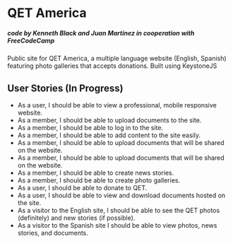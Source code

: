 # QET America
##### code by Kenneth Black and Juan Martinez in cooperation with FreeCodeCamp

Public site for QET America, a multiple language website (English, Spanish) featuring photo galleries that accepts donations.
Built using KeystoneJS

## User Stories (In Progress)

- As a user, I should be able to view a professional, mobile responsive website.
- As a member, I should be able to upload documents to the site.
- As a member, I should be able to log in to the site.
- As a member, I should be able to add content to the site easily.
- As a member, I should be able to upload documents that will be shared on the website.
- As a member, I should be able to upload documents that will be shared on the website.
- As a member, I should be able to create news stories.
- As a member, I should be able to create photo galleries.
- As a user, I should be able to donate to QET.
- As a user, I should be able to view and download documents hosted on the site.
- As a visitor to the English site, I should be able to see the QET photos (definitely) and new stories (if possible).
- As a visitor to the Spanish site I should be able to view photos, news stories, and documents.
